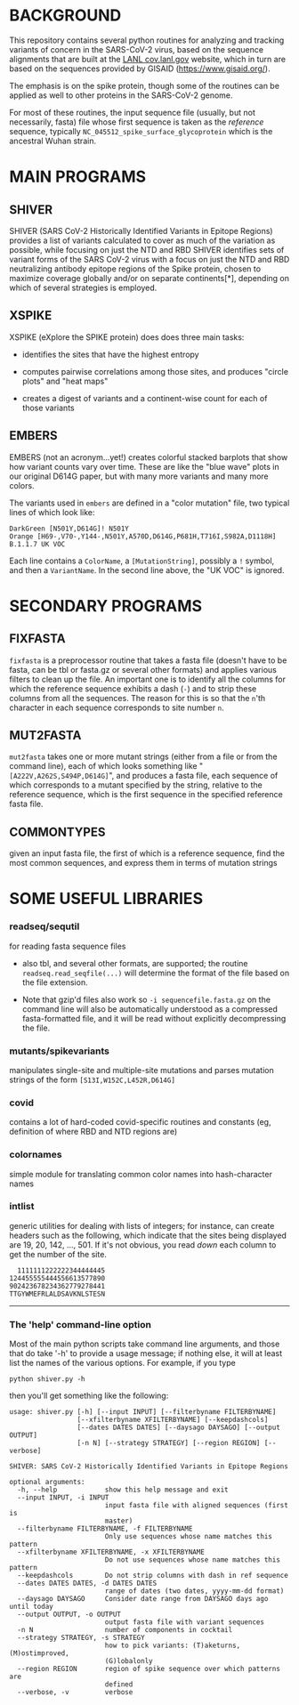 # BACKGROUND

This repository contains several python routines for analyzing and
tracking variants of concern in the SARS-CoV-2 virus, based on the
sequence alignments that are built at the [LANL
cov.lanl.gov](https://cov.lanl.gov) website, which in turn are based
on the sequences provided by GISAID (<https://www.gisaid.org/>).

The emphasis is on the spike protein, though some of the routines can be applied
as well to other proteins in the SARS-CoV-2 genome.

For most of these routines, the input sequence file (usually, but not necessarily, fasta) file whose
first sequence is taken as the *reference* sequence, typically `NC_045512_spike_surface_glycoprotein` which is the ancestral Wuhan strain.

# MAIN PROGRAMS

## SHIVER

SHIVER (SARS CoV-2 Historically Identified Variants in Epitope Regions) provides a list of variants
calculated to cover as much of the variation as possible, while focusing on just the NTD and RBD
SHIVER identifies sets of variant forms of the SARS CoV-2 virus with a
focus on just the NTD and RBD neutralizing antibody epitope regions of
the Spike protein, chosen to maximize coverage globally and/or on
separate continents[*], depending on which of several strategies is
employed.

## XSPIKE

XSPIKE (eXplore the SPIKE protein) does does three main tasks:

* identifies the sites that have the highest entropy

* computes pairwise correlations among those sites, and produces "circle plots" and "heat maps"

* creates a digest of variants and a continent-wise count for each of those variants

## EMBERS

EMBERS (not an acronym...yet!) creates colorful stacked barplots that show how variant counts vary over time.
These are like the "blue wave" plots in our original D614G paper, but with many more variants and many more colors.

The variants used in `embers` are defined in a "color mutation" file, two typical lines of which look like:

    DarkGreen [N501Y,D614G]! N501Y
    Orange [H69-,V70-,Y144-,N501Y,A570D,D614G,P681H,T716I,S982A,D1118H] B.1.1.7 UK VOC

Each line contains a `ColorName`, a `[MutationString]`, possibly a `!` symbol, and then a `VariantName`.
In the second line above, the "UK VOC" is ignored.

# SECONDARY PROGRAMS

## FIXFASTA

`fixfasta` is a preprocessor routine that takes a fasta file (doesn't
have to be fasta, can be tbl or fasta.gz or several other formats) and
applies various filters to clean up the file.  An important one is to
identify all the columns for which the reference sequence exhibits a
dash (`-`) and to strip these columns from all the sequences.  The
reason for this is so that the `n`'th character in each sequence
corresponds to site number `n`.

## MUT2FASTA

`mut2fasta` takes one or more mutant strings (either from a file or from the
command line), each of which looks something like "`[A222V,A262S,S494P,D614G]`",
and produces a fasta file, each sequence of which corresponds to a mutant
specified by the string, relative to the reference sequence, which is the
first sequence in the specified reference fasta file.

## COMMONTYPES

given an input fasta file, the first of which is a reference sequence,
find the most common sequences, and express them in terms of mutation strings

# SOME USEFUL LIBRARIES

### readseq/sequtil 

for reading fasta sequence files 

* also tbl, and several other formats, are supported;
the routine `readseq.read_seqfile(...)` will determine the format of the file based on the file extension.

* Note that gzip'd files also work so `-i sequencefile.fasta.gz` on the command line will also be automatically understood as a compressed fasta-formatted file, and it will be read without explicitly decompressing the file.  

### mutants/spikevariants 

manipulates single-site and multiple-site mutations and parses mutation strings of the form
`[S13I,W152C,L452R,D614G]`

### covid

contains a lot of hard-coded covid-specific routines and constants (eg, definition of where RBD and NTD regions are)

### colornames
simple module for translating common color names into hash-character names

### intlist
generic utilities for dealing with lists of integers; for instance, can create headers such as the following,
which indicate that the sites being displayed are 19, 20, 142, ..., 501.  If it's not obvious, you read *down* each
column to get the number of the site.
    
      1111111222222344444445
    124455555444556613577890
    902423678234362779278441
    TTGYWMEFRLALDSAVKNLSTESN
___

### The 'help' command-line option

Most of the main python scripts take command line arguments, and
those that do take '-h' to provide a usage message; if nothing else,
it will at least list the names of the various options.  For example,
if you type

    python shiver.py -h

then you'll get something like the following:
    
    usage: shiver.py [-h] [--input INPUT] [--filterbyname FILTERBYNAME]
                     [--xfilterbyname XFILTERBYNAME] [--keepdashcols]
                     [--dates DATES DATES] [--daysago DAYSAGO] [--output OUTPUT]
                     [-n N] [--strategy STRATEGY] [--region REGION] [--verbose]
    
    SHIVER: SARS CoV-2 Historically Identified Variants in Epitope Regions
    
    optional arguments:
      -h, --help            show this help message and exit
      --input INPUT, -i INPUT
                            input fasta file with aligned sequences (first is
                            master)
      --filterbyname FILTERBYNAME, -f FILTERBYNAME
                            Only use sequences whose name matches this pattern
      --xfilterbyname XFILTERBYNAME, -x XFILTERBYNAME
                            Do not use sequences whose name matches this pattern
      --keepdashcols        Do not strip columns with dash in ref sequence
      --dates DATES DATES, -d DATES DATES
                            range of dates (two dates, yyyy-mm-dd format)
      --daysago DAYSAGO     Consider date range from DAYSAGO days ago until today
      --output OUTPUT, -o OUTPUT
                            output fasta file with variant sequences
      -n N                  number of components in cocktail
      --strategy STRATEGY, -s STRATEGY
                            how to pick variants: (T)aketurns, (M)ostimproved,
                            (G)lobalonly
      --region REGION       region of spike sequence over which patterns are
                            defined
      --verbose, -v         verbose
